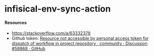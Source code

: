 # infisical-env-sync-action

#### Resources

- https://stackoverflow.com/a/63332378
- Github token: [Resource not accessible by personal access token for dispatch of workflow in project repository · community · Discussion #58868 · GitHub](https://github.com/orgs/community/discussions/58868)
